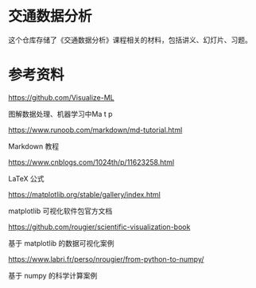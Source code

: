 # 交通数据分析

这个仓库存储了《交通数据分析》课程相关的材料，包括讲义、幻灯片、习题。

# 参考资料

https://github.com/Visualize-ML

图解数据处理、机器学习中Ma t p

https://www.runoob.com/markdown/md-tutorial.html

Markdown 教程

https://www.cnblogs.com/1024th/p/11623258.html

LaTeX 公式

https://matplotlib.org/stable/gallery/index.html

matplotlib 可视化软件包官方文档

https://github.com/rougier/scientific-visualization-book

基于 matplotlib 的数据可视化案例

https://www.labri.fr/perso/nrougier/from-python-to-numpy/

基于 numpy 的科学计算案例